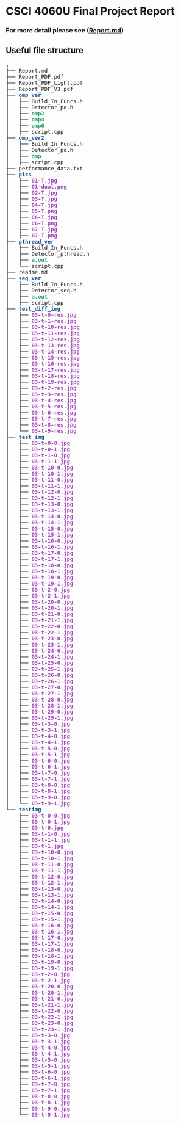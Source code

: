 # CSCI 4060U Final Project Report

### For more detail please see ([Report.md](https://github.com/Falanan/CSCI4060U_Lab/blob/main/Final_Proj/Report.md))

## Useful file structure

<pre><font color="#12488B"><b>.</b></font>
├── Report.md
├── Report_PDF.pdf
├── Report_PDF_Light.pdf
├── Report_PDF_V3.pdf
├── <font color="#12488B"><b>omp_ver</b></font>
│   ├── Build_In_Funcs.h
│   ├── Detector_pa.h
│   ├── <font color="#26A269"><b>omp2</b></font>
│   ├── <font color="#26A269"><b>omp4</b></font>
│   ├── <font color="#26A269"><b>omp6</b></font>
│   ├── script.cpp
├── <font color="#12488B"><b>omp_ver2</b></font>
│   ├── Build_In_Funcs.h
│   ├── Detector_pa.h
│   ├── <font color="#26A269"><b>omp</b></font>
│   ├── script.cpp
├── performance_data.txt
├── <font color="#12488B"><b>pics</b></font>
│   ├── <font color="#A347BA"><b>01-T.jpg</b></font>
│   ├── <font color="#A347BA"><b>01-dual.png</b></font>
│   ├── <font color="#A347BA"><b>02-T.jpg</b></font>
│   ├── <font color="#A347BA"><b>03-T.jpg</b></font>
│   ├── <font color="#A347BA"><b>04-T.jpg</b></font>
│   ├── <font color="#A347BA"><b>05-T.png</b></font>
│   ├── <font color="#A347BA"><b>06-T.jpg</b></font>
│   ├── <font color="#A347BA"><b>06-T.png</b></font>
│   ├── <font color="#A347BA"><b>07-T.jpg</b></font>
│   ├── <font color="#A347BA"><b>07-T.png</b></font>
├── <font color="#12488B"><b>pthread_ver</b></font>
│   ├── Build_In_Funcs.h
│   ├── Detector_pthread.h
│   ├── <font color="#26A269"><b>a.out</b></font>
│   └── script.cpp
├── readme.md
├── <font color="#12488B"><b>seq_ver</b></font>
│   ├── Build_In_Funcs.h
│   ├── Detector_seq.h
│   ├── <font color="#26A269"><b>a.out</b></font>
│   ├── script.cpp
├── <font color="#12488B"><b>test_diff_img</b></font>
│   ├── <font color="#A347BA"><b>03-t-0-res.jpg</b></font>
│   ├── <font color="#A347BA"><b>03-t-1-res.jpg</b></font>
│   ├── <font color="#A347BA"><b>03-t-10-res.jpg</b></font>
│   ├── <font color="#A347BA"><b>03-t-11-res.jpg</b></font>
│   ├── <font color="#A347BA"><b>03-t-12-res.jpg</b></font>
│   ├── <font color="#A347BA"><b>03-t-13-res.jpg</b></font>
│   ├── <font color="#A347BA"><b>03-t-14-res.jpg</b></font>
│   ├── <font color="#A347BA"><b>03-t-15-res.jpg</b></font>
│   ├── <font color="#A347BA"><b>03-t-16-res.jpg</b></font>
│   ├── <font color="#A347BA"><b>03-t-17-res.jpg</b></font>
│   ├── <font color="#A347BA"><b>03-t-18-res.jpg</b></font>
│   ├── <font color="#A347BA"><b>03-t-19-res.jpg</b></font>
│   ├── <font color="#A347BA"><b>03-t-2-res.jpg</b></font>
│   ├── <font color="#A347BA"><b>03-t-3-res.jpg</b></font>
│   ├── <font color="#A347BA"><b>03-t-4-res.jpg</b></font>
│   ├── <font color="#A347BA"><b>03-t-5-res.jpg</b></font>
│   ├── <font color="#A347BA"><b>03-t-6-res.jpg</b></font>
│   ├── <font color="#A347BA"><b>03-t-7-res.jpg</b></font>
│   ├── <font color="#A347BA"><b>03-t-8-res.jpg</b></font>
│   └── <font color="#A347BA"><b>03-t-9-res.jpg</b></font>
├── <font color="#12488B"><b>test_img</b></font>
│   ├── <font color="#A347BA"><b>03-t-0-0.jpg</b></font>
│   ├── <font color="#A347BA"><b>03-t-0-1.jpg</b></font>
│   ├── <font color="#A347BA"><b>03-t-1-0.jpg</b></font>
│   ├── <font color="#A347BA"><b>03-t-1-1.jpg</b></font>
│   ├── <font color="#A347BA"><b>03-t-10-0.jpg</b></font>
│   ├── <font color="#A347BA"><b>03-t-10-1.jpg</b></font>
│   ├── <font color="#A347BA"><b>03-t-11-0.jpg</b></font>
│   ├── <font color="#A347BA"><b>03-t-11-1.jpg</b></font>
│   ├── <font color="#A347BA"><b>03-t-12-0.jpg</b></font>
│   ├── <font color="#A347BA"><b>03-t-12-1.jpg</b></font>
│   ├── <font color="#A347BA"><b>03-t-13-0.jpg</b></font>
│   ├── <font color="#A347BA"><b>03-t-13-1.jpg</b></font>
│   ├── <font color="#A347BA"><b>03-t-14-0.jpg</b></font>
│   ├── <font color="#A347BA"><b>03-t-14-1.jpg</b></font>
│   ├── <font color="#A347BA"><b>03-t-15-0.jpg</b></font>
│   ├── <font color="#A347BA"><b>03-t-15-1.jpg</b></font>
│   ├── <font color="#A347BA"><b>03-t-16-0.jpg</b></font>
│   ├── <font color="#A347BA"><b>03-t-16-1.jpg</b></font>
│   ├── <font color="#A347BA"><b>03-t-17-0.jpg</b></font>
│   ├── <font color="#A347BA"><b>03-t-17-1.jpg</b></font>
│   ├── <font color="#A347BA"><b>03-t-18-0.jpg</b></font>
│   ├── <font color="#A347BA"><b>03-t-18-1.jpg</b></font>
│   ├── <font color="#A347BA"><b>03-t-19-0.jpg</b></font>
│   ├── <font color="#A347BA"><b>03-t-19-1.jpg</b></font>
│   ├── <font color="#A347BA"><b>03-t-2-0.jpg</b></font>
│   ├── <font color="#A347BA"><b>03-t-2-1.jpg</b></font>
│   ├── <font color="#A347BA"><b>03-t-20-0.jpg</b></font>
│   ├── <font color="#A347BA"><b>03-t-20-1.jpg</b></font>
│   ├── <font color="#A347BA"><b>03-t-21-0.jpg</b></font>
│   ├── <font color="#A347BA"><b>03-t-21-1.jpg</b></font>
│   ├── <font color="#A347BA"><b>03-t-22-0.jpg</b></font>
│   ├── <font color="#A347BA"><b>03-t-22-1.jpg</b></font>
│   ├── <font color="#A347BA"><b>03-t-23-0.jpg</b></font>
│   ├── <font color="#A347BA"><b>03-t-23-1.jpg</b></font>
│   ├── <font color="#A347BA"><b>03-t-24-0.jpg</b></font>
│   ├── <font color="#A347BA"><b>03-t-24-1.jpg</b></font>
│   ├── <font color="#A347BA"><b>03-t-25-0.jpg</b></font>
│   ├── <font color="#A347BA"><b>03-t-25-1.jpg</b></font>
│   ├── <font color="#A347BA"><b>03-t-26-0.jpg</b></font>
│   ├── <font color="#A347BA"><b>03-t-26-1.jpg</b></font>
│   ├── <font color="#A347BA"><b>03-t-27-0.jpg</b></font>
│   ├── <font color="#A347BA"><b>03-t-27-1.jpg</b></font>
│   ├── <font color="#A347BA"><b>03-t-28-0.jpg</b></font>
│   ├── <font color="#A347BA"><b>03-t-28-1.jpg</b></font>
│   ├── <font color="#A347BA"><b>03-t-29-0.jpg</b></font>
│   ├── <font color="#A347BA"><b>03-t-29-1.jpg</b></font>
│   ├── <font color="#A347BA"><b>03-t-3-0.jpg</b></font>
│   ├── <font color="#A347BA"><b>03-t-3-1.jpg</b></font>
│   ├── <font color="#A347BA"><b>03-t-4-0.jpg</b></font>
│   ├── <font color="#A347BA"><b>03-t-4-1.jpg</b></font>
│   ├── <font color="#A347BA"><b>03-t-5-0.jpg</b></font>
│   ├── <font color="#A347BA"><b>03-t-5-1.jpg</b></font>
│   ├── <font color="#A347BA"><b>03-t-6-0.jpg</b></font>
│   ├── <font color="#A347BA"><b>03-t-6-1.jpg</b></font>
│   ├── <font color="#A347BA"><b>03-t-7-0.jpg</b></font>
│   ├── <font color="#A347BA"><b>03-t-7-1.jpg</b></font>
│   ├── <font color="#A347BA"><b>03-t-8-0.jpg</b></font>
│   ├── <font color="#A347BA"><b>03-t-8-1.jpg</b></font>
│   ├── <font color="#A347BA"><b>03-t-9-0.jpg</b></font>
│   └── <font color="#A347BA"><b>03-t-9-1.jpg</b></font>
└── <font color="#12488B"><b>testimg</b></font>
    ├── <font color="#A347BA"><b>03-t-0-0.jpg</b></font>
    ├── <font color="#A347BA"><b>03-t-0-1.jpg</b></font>
    ├── <font color="#A347BA"><b>03-t-0.jpg</b></font>
    ├── <font color="#A347BA"><b>03-t-1-0.jpg</b></font>
    ├── <font color="#A347BA"><b>03-t-1-1.jpg</b></font>
    ├── <font color="#A347BA"><b>03-t-1.jpg</b></font>
    ├── <font color="#A347BA"><b>03-t-10-0.jpg</b></font>
    ├── <font color="#A347BA"><b>03-t-10-1.jpg</b></font>
    ├── <font color="#A347BA"><b>03-t-11-0.jpg</b></font>
    ├── <font color="#A347BA"><b>03-t-11-1.jpg</b></font>
    ├── <font color="#A347BA"><b>03-t-12-0.jpg</b></font>
    ├── <font color="#A347BA"><b>03-t-12-1.jpg</b></font>
    ├── <font color="#A347BA"><b>03-t-13-0.jpg</b></font>
    ├── <font color="#A347BA"><b>03-t-13-1.jpg</b></font>
    ├── <font color="#A347BA"><b>03-t-14-0.jpg</b></font>
    ├── <font color="#A347BA"><b>03-t-14-1.jpg</b></font>
    ├── <font color="#A347BA"><b>03-t-15-0.jpg</b></font>
    ├── <font color="#A347BA"><b>03-t-15-1.jpg</b></font>
    ├── <font color="#A347BA"><b>03-t-16-0.jpg</b></font>
    ├── <font color="#A347BA"><b>03-t-16-1.jpg</b></font>
    ├── <font color="#A347BA"><b>03-t-17-0.jpg</b></font>
    ├── <font color="#A347BA"><b>03-t-17-1.jpg</b></font>
    ├── <font color="#A347BA"><b>03-t-18-0.jpg</b></font>
    ├── <font color="#A347BA"><b>03-t-18-1.jpg</b></font>
    ├── <font color="#A347BA"><b>03-t-19-0.jpg</b></font>
    ├── <font color="#A347BA"><b>03-t-19-1.jpg</b></font>
    ├── <font color="#A347BA"><b>03-t-2-0.jpg</b></font>
    ├── <font color="#A347BA"><b>03-t-2-1.jpg</b></font>
    ├── <font color="#A347BA"><b>03-t-20-0.jpg</b></font>
    ├── <font color="#A347BA"><b>03-t-20-1.jpg</b></font>
    ├── <font color="#A347BA"><b>03-t-21-0.jpg</b></font>
    ├── <font color="#A347BA"><b>03-t-21-1.jpg</b></font>
    ├── <font color="#A347BA"><b>03-t-22-0.jpg</b></font>
    ├── <font color="#A347BA"><b>03-t-22-1.jpg</b></font>
    ├── <font color="#A347BA"><b>03-t-23-0.jpg</b></font>
    ├── <font color="#A347BA"><b>03-t-23-1.jpg</b></font>
    ├── <font color="#A347BA"><b>03-t-3-0.jpg</b></font>
    ├── <font color="#A347BA"><b>03-t-3-1.jpg</b></font>
    ├── <font color="#A347BA"><b>03-t-4-0.jpg</b></font>
    ├── <font color="#A347BA"><b>03-t-4-1.jpg</b></font>
    ├── <font color="#A347BA"><b>03-t-5-0.jpg</b></font>
    ├── <font color="#A347BA"><b>03-t-5-1.jpg</b></font>
    ├── <font color="#A347BA"><b>03-t-6-0.jpg</b></font>
    ├── <font color="#A347BA"><b>03-t-6-1.jpg</b></font>
    ├── <font color="#A347BA"><b>03-t-7-0.jpg</b></font>
    ├── <font color="#A347BA"><b>03-t-7-1.jpg</b></font>
    ├── <font color="#A347BA"><b>03-t-8-0.jpg</b></font>
    ├── <font color="#A347BA"><b>03-t-8-1.jpg</b></font>
    ├── <font color="#A347BA"><b>03-t-9-0.jpg</b></font>
    └── <font color="#A347BA"><b>03-t-9-1.jpg</b></font>
</pre>
